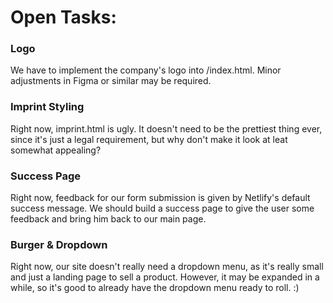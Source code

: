 # Open Tasks:

### Logo

We have to implement the company's logo into /index.html. Minor adjustments in Figma or similar may be required.

### Imprint Styling

Right now, imprint.html is ugly. It doesn't need to be the prettiest thing ever, since it's just a legal requirement, but why don't make it look at leat somewhat appealing?

### Success Page

Right now, feedback for our form submission is given by Netlify's default success message.
We should build a success page to give the user some feedback and bring him back to our main page.

### Burger & Dropdown

Right now, our site doesn't really need a dropdown menu, as it's really small and just a landing page to sell a product. However, it may be expanded in a while, so it's good to already have the dropdown menu ready to roll. :)
